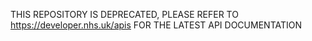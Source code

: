 THIS REPOSITORY IS DEPRECATED, PLEASE REFER TO https://developer.nhs.uk/apis FOR THE LATEST API DOCUMENTATION

